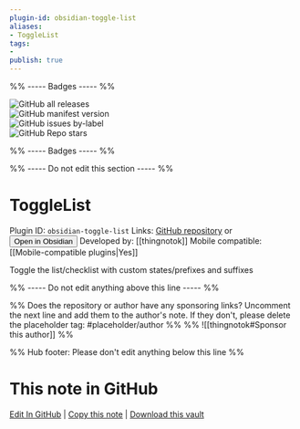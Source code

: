 ```yaml
---
plugin-id: obsidian-toggle-list
aliases:
- ToggleList
tags: 
- 
publish: true
---
```


%% ----- Badges ----- %%

![GitHub all releases](https://img.shields.io/github/downloads/thingnotok/obsidian-toggle-list/total?color=573E7A&logo=github&style=for-the-badge)   
![GitHub manifest version](https://img.shields.io/github/manifest-json/v/thingnotok/obsidian-toggle-list?color=573E7A&logo=github&style=for-the-badge)   
![GitHub issues by-label](https://img.shields.io/github/issues/thingnotok/obsidian-toggle-list/help%20wanted?color=573E7A&logo=github&style=for-the-badge)   
![GitHub Repo stars](https://img.shields.io/github/stars/thingnotok/obsidian-toggle-list?color=573E7A&logo=github&style=for-the-badge)

%% ----- Badges ----- %%

%% ----- Do not edit this section ----- %%

# ToggleList

Plugin ID: `obsidian-toggle-list`
Links: [GitHub repository](https://github.com/thingnotok/obsidian-toggle-list) or [<button id=HH>Open in Obsidian</button>](obsidian://show-plugin?id=obsidian-toggle-list)
Developed by: [[thingnotok]]
Mobile compatible: [[Mobile-compatible plugins|Yes]]

Toggle the list/checklist with custom states/prefixes and suffixes

%% ----- Do not edit anything above this line ----- %% 

%% Does the repository or author have any sponsoring links? Uncomment the next line and add them to the author's note. If they don't, please delete the placeholder tag: #placeholder/author %%
%% ![[thingnotok#Sponsor this author]] %%

%% Hub footer: Please don't edit anything below this line %%

# This note in GitHub

<span class="git-footer">[Edit In GitHub](https://github.dev/obsidian-community/obsidian-hub/blob/main/02%20-%20Community%20Expansions/02.05%20All%20Community%20Expansions/Plugins/obsidian-toggle-list.md "git-hub-edit-note") | [Copy this note](https://raw.githubusercontent.com/obsidian-community/obsidian-hub/main/02%20-%20Community%20Expansions/02.05%20All%20Community%20Expansions/Plugins/obsidian-toggle-list.md "git-hub-copy-note") | [Download this vault](https://github.com/obsidian-community/obsidian-hub/archive/refs/heads/main.zip "git-hub-download-vault") </span>
